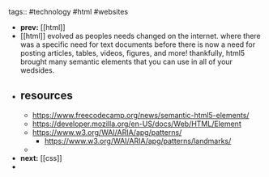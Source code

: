 tags:: #technology #html #websites
- **prev:** [[html]]
- [[html]] evolved as peoples needs changed on the internet. where there was a specific need for text documents before there is now a need for posting articles, tables, videos, figures, and more! thankfully, html5 brought many semantic elements that you can use in all of your wedsides.
- ## resources
	- https://www.freecodecamp.org/news/semantic-html5-elements/
	- https://developer.mozilla.org/en-US/docs/Web/HTML/Element
	- https://www.w3.org/WAI/ARIA/apg/patterns/
		- https://www.w3.org/WAI/ARIA/apg/patterns/landmarks/
	-
- **next:** [[css]]
-